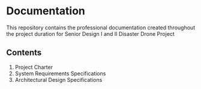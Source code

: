 # Documentation
This repository contains the professional documentation created throughout the project duration for Senior Design I and II Disaster Drone Project

## Contents

1. Project Charter
2. System Requirements Specifications
3. Architectural Design Specifications


